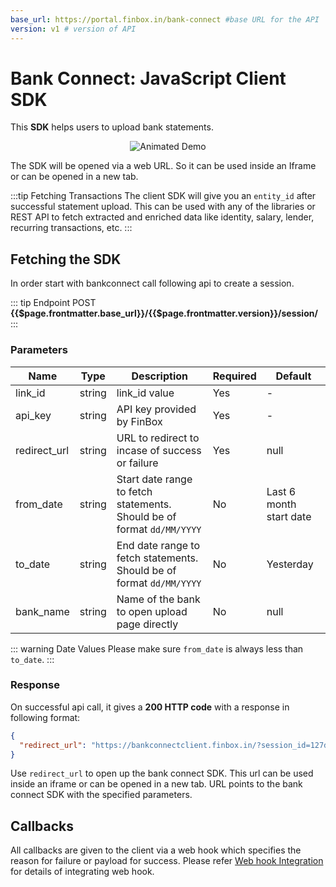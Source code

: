 ```yaml
---
base_url: https://portal.finbox.in/bank-connect #base URL for the API
version: v1 # version of API
---
```

# Bank Connect: JavaScript Client SDK
This **SDK** helps users to upload bank statements.
<p style="text-align:center">
<img src="/bc_js.gif" alt="Animated Demo" />
</p>

The SDK will be opened via a web URL. So it can be used inside an Iframe or can be opened in a new tab.

:::tip Fetching Transactions
The client SDK will give you an `entity_id` after successful statement upload. This can be used with any of the libraries or REST API to fetch extracted and enriched data like identity, salary, lender, recurring transactions, etc.
:::

## Fetching the SDK
In order start with bankconnect call following api to create a session.

::: tip Endpoint
POST **{{$page.frontmatter.base_url}}/{{$page.frontmatter.version}}/session/**
:::

### Parameters
| Name | Type | Description | Required  | Default |
| - | - | - | - | - |
| link_id | string  | link_id value | Yes | - |
| api_key | string | API key provided by FinBox | Yes | - |
| redirect_url | string | URL to redirect to incase of success or failure | Yes | null |
| from_date | string | Start date range to fetch statements. Should be of format `dd/MM/YYYY` | No | Last 6 month start date |
| to_date | string | End date range to fetch statements. Should be of format `dd/MM/YYYY` | No | Yesterday |
| bank_name | string | Name of the bank to open upload page directly | No | null |

::: warning Date Values
Please make sure `from_date` is always less than `to_date`. 
:::

### Response
On successful api call, it gives a **200 HTTP code** with a response in following format:
```json
{
  "redirect_url": "https://bankconnectclient.finbox.in/?session_id=127d12db1d71bd182b"
}
```
Use `redirect_url` to open up the bank connect SDK. This url can be used inside an iframe or can be opened in a new tab. URL points to the bank connect SDK with the specified parameters. 

## Callbacks
All callbacks are given to the client via a web hook which specifies the reason for failure or payload for success. Please refer [Web hook Integration](/bank-connect/rest-api.html#web-hook) for details of integrating web hook.